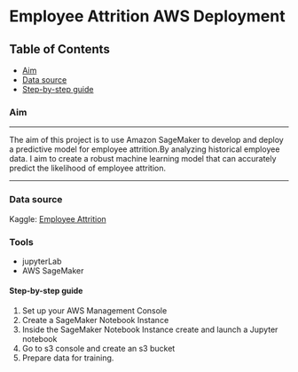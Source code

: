 # Employee Attrition AWS Deployment

## Table of Contents

- [Aim](#aim)
- [Data source](#data-source)
- [Step-by-step guide](#step-by-step-guide)

### Aim

---

The aim of this project is to use Amazon SageMaker to develop and deploy a predictive model for employee attrition.By analyzing historical employee data. I aim to create a robust machine learning model that can accurately predict the likelihood of employee attrition.

---

### Data source

Kaggle: [Employee Attrition](https://www.kaggle.com/datasets/stealthtechnologies/employee-attrition-dataset?select=train.csv)

### Tools

- jupyterLab
- AWS SageMaker

#### Step-by-step guide

1. Set up your AWS Management Console
2. Create a SageMaker Notebook Instance
3. Inside the SageMaker Notebook Instance create and launch a Jupyter notebook
4. Go to s3 console and create an s3 bucket
5. Prepare data for training.


